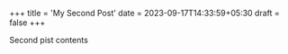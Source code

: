 +++
title = 'My Second Post'
date = 2023-09-17T14:33:59+05:30
draft = false
+++

Second pist contents